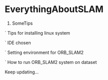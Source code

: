 # EverythingAboutSLAM

1. SomeTips

` Tips for installing linux system

` IDE chosen

` Setting environment for ORB_SLAM2

` How to run ORB_SLAM2 system on dataset


Keep updating...
